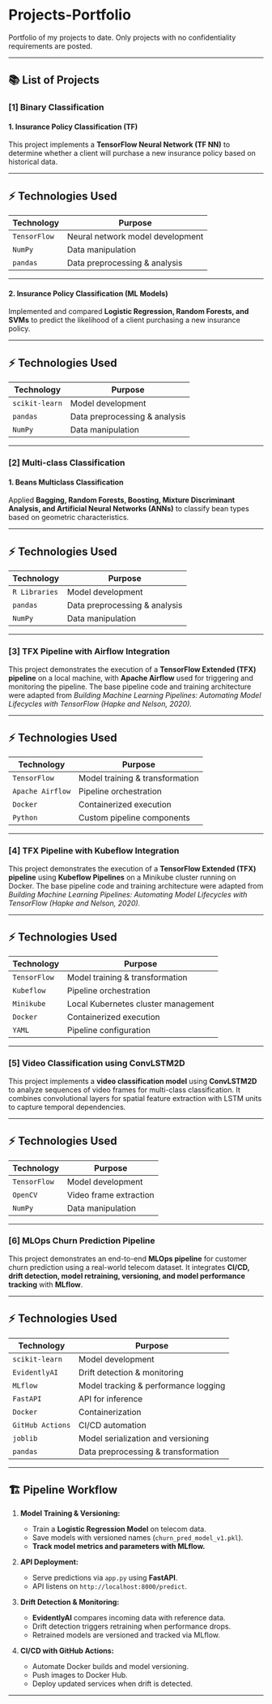 # Projects-Portfolio

Portfolio of my projects to date. Only projects with no confidentiality requirements are posted.

---

## 📚 **List of Projects**

### [1] Binary Classification

#### 1. Insurance Policy Classification (TF)
This project implements a **TensorFlow Neural Network (TF NN)** to determine whether a client will purchase a new insurance policy based on historical data.

---

## ⚡️ **Technologies Used**
| Technology          | Purpose                              |
|-------------------- |--------------------------------------|
| `TensorFlow`        | Neural network model development     |
| `NumPy`             | Data manipulation                    |
| `pandas`            | Data preprocessing & analysis        |

---

#### 2. Insurance Policy Classification (ML Models)
Implemented and compared **Logistic Regression, Random Forests, and SVMs** to predict the likelihood of a client purchasing a new insurance policy.

---

## ⚡️ **Technologies Used**
| Technology          | Purpose                              |
|-------------------- |--------------------------------------|
| `scikit-learn`      | Model development                    |
| `pandas`            | Data preprocessing & analysis        |
| `NumPy`             | Data manipulation                    |

---

### [2] Multi-class Classification

#### 1. Beans Multiclass Classification
Applied **Bagging, Random Forests, Boosting, Mixture Discriminant Analysis, and Artificial Neural Networks (ANNs)** to classify bean types based on geometric characteristics.

---

## ⚡️ **Technologies Used**
| Technology          | Purpose                              |
|-------------------- |--------------------------------------|
| `R Libraries`       | Model development                    |
| `pandas`            | Data preprocessing & analysis        |
| `NumPy`             | Data manipulation                    |

---

### [3] TFX Pipeline with Airflow Integration

This project demonstrates the execution of a **TensorFlow Extended (TFX) pipeline** on a local machine, with **Apache Airflow** used for triggering and monitoring the pipeline. The base pipeline code and training architecture were adapted from *Building Machine Learning Pipelines: Automating Model Lifecycles with TensorFlow (Hapke and Nelson, 2020).*

---

## ⚡️ **Technologies Used**
| Technology          | Purpose                              |
|-------------------- |--------------------------------------|
| `TensorFlow`        | Model training & transformation      |
| `Apache Airflow`    | Pipeline orchestration               |
| `Docker`            | Containerized execution              |
| `Python`            | Custom pipeline components           |

---

### [4] TFX Pipeline with Kubeflow Integration

This project demonstrates the execution of a **TensorFlow Extended (TFX) pipeline** using **Kubeflow Pipelines** on a Minikube cluster running on Docker. The base pipeline code and training architecture were adapted from *Building Machine Learning Pipelines: Automating Model Lifecycles with TensorFlow (Hapke and Nelson, 2020).*

---

## ⚡️ **Technologies Used**
| Technology          | Purpose                              |
|-------------------- |--------------------------------------|
| `TensorFlow`        | Model training & transformation      |
| `Kubeflow`          | Pipeline orchestration               |
| `Minikube`          | Local Kubernetes cluster management  |
| `Docker`            | Containerized execution              |
| `YAML`              | Pipeline configuration               |

---

### [5] Video Classification using ConvLSTM2D

This project implements a **video classification model** using **ConvLSTM2D** to analyze sequences of video frames for multi-class classification. It combines convolutional layers for spatial feature extraction with LSTM units to capture temporal dependencies.

---

## ⚡️ **Technologies Used**
| Technology          | Purpose                              |
|-------------------- |--------------------------------------|
| `TensorFlow`        | Model development                    |
| `OpenCV`            | Video frame extraction               |
| `NumPy`             | Data manipulation                    |

---

### [6] MLOps Churn Prediction Pipeline

This project demonstrates an end-to-end **MLOps pipeline** for customer churn prediction using a real-world telecom dataset. It integrates **CI/CD, drift detection, model retraining, versioning, and model performance tracking** with **MLflow**.

---

## ⚡️ **Technologies Used**
| Technology          | Purpose                              |
|-------------------- |--------------------------------------|
| `scikit-learn`      | Model development                    |
| `EvidentlyAI`       | Drift detection & monitoring         |
| `MLflow`            | Model tracking & performance logging |
| `FastAPI`           | API for inference                    |
| `Docker`            | Containerization                     |
| `GitHub Actions`    | CI/CD automation                     |
| `joblib`            | Model serialization and versioning   |
| `pandas`            | Data preprocessing & transformation  |

---

## 🏗️ **Pipeline Workflow**
1. **Model Training & Versioning:**
   - Train a **Logistic Regression Model** on telecom data.
   - Save models with versioned names (`churn_pred_model_v1.pkl`).
   - **Track model metrics and parameters with MLflow.**

2. **API Deployment:**
   - Serve predictions via `app.py` using **FastAPI**.
   - API listens on `http://localhost:8000/predict`.

3. **Drift Detection & Monitoring:**
   - **EvidentlyAI** compares incoming data with reference data.
   - Drift detection triggers retraining when performance drops.
   - Retrained models are versioned and tracked via MLflow.

4. **CI/CD with GitHub Actions:**
   - Automate Docker builds and model versioning.
   - Push images to Docker Hub.
   - Deploy updated services when drift is detected.

---